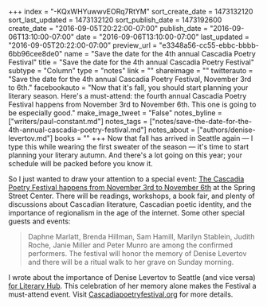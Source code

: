 +++
index = "-KQxWHYuwwvEORq7RtYM"
sort_create_date = 1473132120
sort_last_updated = 1473132120
sort_publish_date = 1473192600
create_date = "2016-09-05T20:22:00-07:00"
publish_date = "2016-09-06T13:10:00-07:00"
date = "2016-09-06T13:10:00-07:00"
last_updated = "2016-09-05T20:22:00-07:00"
preview_url = "e3348a56-cc55-ebbc-bbbb-6bb96cee8de0"
name = "Save the date for the 4th annual Cascadia Poetry Festival"
title = "Save the date for the 4th annual Cascadia Poetry Festival"
subtype = "Column"
type = "notes"
link = ""
shareimage = ""
twitterauto = "Save the date for the 4th annual Cascadia Poetry Festival, November 3rd to 6th."
facebookauto = "Now that it's fall, you should start planning your literary season. Here's a must-attend: the fourth annual Cascadia Poetry Festival happens from November 3rd to November 6th. This one is going to be especially good."
make_image_tweet = "False"
notes_byline = ["writers/paul-constant.md"]
notes_tags = ["notes/save-the-date-for-the-4th-annual-cascadia-poetry-festival.md"]
notes_about = ["authors/denise-levertov.md"]
books = ""
+++
Now that fall has arrived in Seattle again — I type this while wearing the first sweater of the season — it's time to start planning your literary autumn. And there's a lot going on this year; your schedule will be packed before you know it.

So I just wanted to draw your attention to a special event: [The Cascadia Poetry Festival happens from November 3rd to November 6th](http://cascadiapoetryfestival.org/) at the Spring Street Center. There will be readings, workshops, a book fair, and plenty of discussions about Cascadian literature, Cascadian poetic identity, and the importance of regionalism in the age of the internet. Some other special guests and events:

<blockquote>Daphne Marlatt, Brenda Hillman, Sam Hamill, Marilyn Stablein, Judith Roche, Janie Miller and Peter Munro are among the confirmed performers. The festival will honor the memory of Denise Levertov and there will be a ritual walk to her grave on Sunday morning.</blockquote>

I wrote about the importance of Denise Levertov to Seattle (and vice versa) [for Literary Hub](http://lithub.com/denise-levertov/). This celebration of her memory alone makes the Festival a must-attend event. Visit [Cascadiapoetryfestival.org](http://cascadiapoetryfestival.org/) for more details.